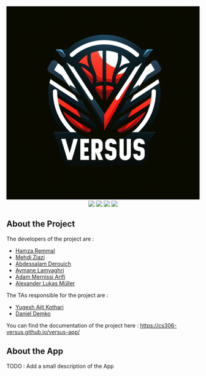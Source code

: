 <div align=center>
    <img src="versus_logo_new.png">
</div>
<div align=center>
    <a href="https://cirrus-ci.com/github/cs306-versus/versus-app"><img src="https://api.cirrus-ci.com/github/cs306-versus/versus-app.svg"/></a>
    <a href="https://github.com/cs306-versus/versus-app/actions/workflows/publish_doc.yml"><img src="https://github.com/cs306-versus/versus-app/actions/workflows/publish_doc.yml/badge.svg?branch=master"/></a>
    <a href="https://codeclimate.com/github/cs306-versus/versus-app/maintainability"><img src="https://api.codeclimate.com/v1/badges/b5faf1701dd0bafea7c2/maintainability"/></a>
    <a href="https://codeclimate.com/github/cs306-versus/versus-app/test_coverage"><img src="https://api.codeclimate.com/v1/badges/b5faf1701dd0bafea7c2/test_coverage"/></a>
</div>

## About the Project

The developers of the project are :
- [Hamza Remmal](https://people.epfl.ch/hamza.remmal)
- [Mehdi Ziazi](https://people.epfl.ch/mehdi.ziazi)
- [Abdessalam Derouich](https://people.epfl.ch/abdessalam.derouich)
- [Aymane Lamyaghri](https://people.epfl.ch/aymane.lamyaghri)
- [Adam Mernissi Arifi](https://people.epfl.ch/adam.mernissiarifi)
- [Alexander Lukas Müller](https://people.epfl.ch/alexander.muller)

The TAs responsible for the project are :
- [Yugesh Ajit Kothari](https://people.epfl.ch/yugesh.kothari)
- [Daniel Demko](https://people.epfl.ch/daniel.demko)

You can find the documentation of the project here : https://cs306-versus.github.io/versus-app/

## About the App
TODO : Add a small description of the App



